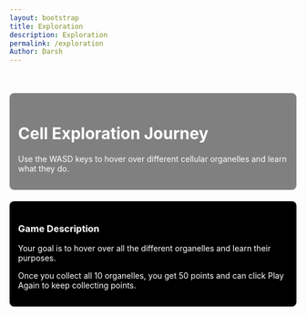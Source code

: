 ```yaml
---
layout: bootstrap
title: Exploration
description: Exploration
permalink: /exploration
Author: Darsh
---
```


<style>
  body {
    background-image: url('{{site.baseurl}}/images/cellexplorationlayout.jpg');
    background-size: cover;
    background-repeat: no-repeat;
    background-position: center;
  }
</style>

<!-- Bootstrap CSS for styling -->
<link href="https://stackpath.bootstrapcdn.com/bootstrap/4.5.2/css/bootstrap.min.css" rel="stylesheet">

<script type="module">
import { pythonURI, fetchOptions } from '{{ site.baseurl }}/assets/js/api/config.js';

function showPopup(message) {
  const popup = document.createElement("div");
  popup.textContent = message;
  Object.assign(popup.style, {
    position: "fixed", top: "50%", left: "50%", transform: "translate(-50%, -50%)",
    backgroundColor: "rgba(0, 0, 0, 0.8)", color: "white", padding: "20px",
    borderRadius: "8px", zIndex: "1000", textAlign: "center", fontSize: "18px"
  });
  document.body.appendChild(popup);
  setTimeout(() => document.body.removeChild(popup), 1000); // Popup lasts 1 second
}

async function updatePoints(points) {
  try {
    const response = await fetch(`${pythonURI}/api/points`, {
      ...fetchOptions,
      method: 'POST',
      headers: { 'Content-Type': 'application/json' },
      body: JSON.stringify({ points })
    });
    const data = await response.json();
    if (response.ok) {
      showPopup("You gained 10 points!");
    }
  } catch (error) {
    console.error('Error updating points:', error);
  }
}

document.addEventListener('DOMContentLoaded', function () {
  // Ensure the game-container and joystick-container exist
  const infoContainer = document.getElementById('info-container');

  if (!infoContainer) {
    console.error('Required containers are missing in the DOM.');
    return;
  }

  // Remove the game container entirely
  const gameContainer = document.getElementById('game-container');
  if (gameContainer) {
    gameContainer.remove();
  }

  // Remove joystick container
  const joystickContainer = document.getElementById('joystick-container');
  if (joystickContainer) {
    joystickContainer.remove();
  }

  // Create the canvas for the game
  const canvas = document.createElement('canvas');
  infoContainer.appendChild(canvas);
  canvas.width = 2000;
  canvas.height = 600;
  const ctx = canvas.getContext('2d');

  const player = { 
    x: 425, // Center horizontally (850 / 2)
    y: 300, // Center vertically (600 / 2)
    size: 15, 
    speed: 2, 
    dx: 0, 
    dy: 0 
  };

  let discovered = new Set();
  let points = 0; // Initialize points
  const organelles = [
    { name: "Nucleus", x: 750, y: 300, r: 25, desc: "The central part of an atom that contains protons and neutrons. Also controls cell activities and contains DNA." },
    { name: "Chloroplast", x: 620, y: 180, r: 25, desc: "A part of a plant cell that helps the plant make its own food using sunlight, water, and carbon dioxide through photosynthesis." },
    { name: "Vacuole", x: 210, y: 465, r: 25, desc: "A vacuole is a storage space inside a cell that holds water, nutrients, or waste. It helps keep the cell clean and supports its shape." },
    { name: "Cell Wall", x: 700, y: 490, r: 25, desc: "The cell wall is a stiff outer layer found in plant cells that gives the cell shape, support, and protection. It is located outside the cell membrane." },
    { name: "Cell Membrane", x: 120, y: 315, r: 25, desc: "A cell membrane is a thin, flexible layer that surrounds a cell and controls what goes in and out, helping protect and support the cell." },
    { name: "Cytoplasm", x: 445, y: 90, r: 25, desc: "The gel-like substance inside a cell where the organelles float. It helps fill the cell and supports the cell’s activities." },
    { name: "Mitochondrion", x: 550, y: 400, r: 25, desc: "The part of a cell that makes energy from food. Oftenly referred to as the powerhouse of the cell." },
    { name: "Ribosome", x: 275, y: 200, r: 25, desc: "The ribosome is a tiny part of a cell that makes proteins, which the cell needs to grow and work properly." },
    { name: "Golgi Apparatus", x: 425, y: 510, r: 25, desc: "The part of the cell that packages and ships proteins and other materials to where they are needed. It works like a post office inside the cell." },
    { name: "Endoplasmic Reticulum", x: 110, y: 115, r: 25, desc: "A cell part that helps make and move proteins and fats. It comes in two types: Rough ER which has ribosomes and helps make proteins and Smooth ER which has no ribosomes and helps make fats/clean the cell." }
  ];

  // Move UI elements into the white square
  const whiteSquareContainer = document.createElement('div');
  Object.assign(whiteSquareContainer.style, {
    position: 'absolute',
    top: 'calc(50% + 350px)', // Same vertical position as the black square
    left: 'calc((100vw - 850px) / 2 - 350px)', // Mirrored horizontally to the left
    transform: 'translateY(-50%)',
    backgroundColor: 'white',
    width: '250px', // Same size as the black square
    height: 'auto', // Adjust height to fit all content
    minHeight: '300px', // Ensure a minimum height
    borderRadius: '6px',
    zIndex: '1001', // Ensure it appears above other elements
    padding: '10px', // Add padding for content
    color: 'black', // Set text color to black
    fontSize: '14px', // Ensure readability
    display: 'flex', // Use flexbox for better alignment
    flexDirection: 'column',
    justifyContent: 'flex-start', // Align content to the top
    alignItems: 'center' // Center content horizontally
  });
  document.body.appendChild(whiteSquareContainer);

  // Add "Statistics" title centered at the top
  const title = document.createElement('h3');
  title.textContent = "Statistics";
  title.style.marginBottom = '20px'; // Add spacing below the title
  title.style.textAlign = 'center'; // Center the title
  title.style.color = 'black'; // Set text color to black
  title.style.fontWeight = 'bold'; // Make the text bold
  whiteSquareContainer.appendChild(title);

  // Append "Organelles Discovered" text and points to the white square
  const progressSpan = document.createElement('span');
  const progressDiv = document.createElement('div');
  progressDiv.classList.add('mb-3');
  progressDiv.innerHTML = "<strong>Organelles Discovered:</strong> ";
  progressDiv.style.color = 'black'; // Set text color to black
  progressDiv.appendChild(progressSpan);
  whiteSquareContainer.appendChild(progressDiv);

  const pointsDiv = document.createElement('div'); // Points display
  pointsDiv.classList.add('mb-3');
  pointsDiv.innerHTML = `<strong>Points:</strong> <span id="points-counter" style="color: black;">0</span>`;
  pointsDiv.style.color = 'black'; // Set text color to black
  whiteSquareContainer.appendChild(pointsDiv);

  // Append organelle name and description to the white square
  const infoBox = document.createElement('div');
  infoBox.style.color = 'black'; // Set text color to black
  infoBox.style.marginTop = '10px'; // Add spacing
  infoBox.style.textAlign = 'center'; // Center the description text
  whiteSquareContainer.appendChild(infoBox);

  // Ensure the white square is visible and brought to the front
  whiteSquareContainer.style.visibility = 'visible';

  const endScreen = document.createElement('div');
  endScreen.id = 'endScreen';
  Object.assign(endScreen.style, {
    display: 'none', position: 'fixed', top: '0', left: '0', width: '100vw', height: '100vh',
    background: 'rgba(0, 0, 0, 0.85)', color: 'white', justifyContent: 'center', alignItems: 'center',
    flexDirection: 'column', zIndex: '9999'
  });
  const endMessage = document.createElement('h1');
  endMessage.id = 'endMessage';
  const playAgainBtn = document.createElement('button');
  playAgainBtn.id = 'playAgainBtn';
  playAgainBtn.textContent = '🔁 Play Again';
  playAgainBtn.style.padding = '10px 20px';
  playAgainBtn.style.fontSize = '18px';
  playAgainBtn.style.background = '#4caf50';
  playAgainBtn.style.color = 'white';
  playAgainBtn.style.border = 'none';
  playAgainBtn.style.borderRadius = '5px';
  playAgainBtn.style.cursor = 'pointer';
  playAgainBtn.onclick = () => location.reload();
  endScreen.appendChild(endMessage);
  endScreen.appendChild(playAgainBtn);
  document.body.appendChild(endScreen);

  // Add resized icon3.png to the middle-right of the canvas
  const iconContainer = document.createElement('div');
  Object.assign(iconContainer.style, {
    position: 'absolute',
    top: 'calc(50% + 350px)', // Move 200px down
    right: 'calc((100vw - 850px) / 2 - 350px)', // Move 400px to the right
    transform: 'translateY(-50%)',
    backgroundColor: 'black',
    padding: '10px', // 5x original padding
    borderRadius: '6px',
    zIndex: '1000'
  });
  const iconImage = document.createElement('img');
  iconImage.src = '{{ site.baseurl }}/images/icon3.png';
  iconImage.alt = 'Icon';
  iconImage.style.width = '250px'; // 5x original width
  iconImage.style.height = '250px'; // 5x original height
  iconContainer.appendChild(iconImage);
  document.body.appendChild(iconContainer);

  // Add a white square mirrored to the left middle side
  const whiteSquareContainerLeft = document.createElement('div');
  Object.assign(whiteSquareContainerLeft.style, {
    position: 'absolute',
    top: 'calc(50% + 340px)', // Same vertical position as the black square
    left: 'calc((100vw - 850px) / 2 - 400px)', // Mirrored horizontally to the left
    transform: 'translateY(-50%)',
    backgroundColor: 'white',
    width: '350px', // Same size as the black square
    height: '450px', // Same size as the black square
    borderRadius: '6px',
    zIndex: '1000'
  });
  document.body.appendChild(whiteSquareContainerLeft);

  // Functions for the game
  function drawPlayer() {
    ctx.fillStyle = "#ff0000"; // Red color for the player
    ctx.beginPath();
    ctx.arc(player.x, player.y, player.size, 0, Math.PI * 2);
    ctx.fill();
  }

  function drawOrganelles() {
    organelles.forEach(o => {
      ctx.beginPath();
      ctx.arc(o.x, o.y, o.r, 0, Math.PI * 2);
      ctx.fillStyle = discovered.has(o.name) ? '#ffe600' : '#0000ff'; // Yellow if discovered, blue otherwise
      ctx.fill();
      ctx.stroke();

      // Center the text above the circle
      ctx.fillStyle = '#000';
      ctx.textAlign = 'center'; // Center the text horizontally
      ctx.textBaseline = 'bottom'; // Align text just above the circle
      ctx.fillText(o.name, o.x, o.y - o.r - 5); // Position text above the circle
    });
  }

  function detectCollisions() {
    organelles.forEach(o => {
      const dist = Math.hypot(player.x - o.x, player.y - o.y);
      if (dist < player.size + o.r && !discovered.has(o.name)) {
        discovered.add(o.name);
        points += 10; // Add 10 points for each interaction
        document.getElementById('points-counter').textContent = points; // Update points display
        progressSpan.textContent = discovered.size;
        infoBox.style.display = 'block';
        infoBox.innerHTML = `<strong>${o.name}</strong><br>${o.desc}`;
        updatePoints(10); // Call the API to update points

        if (discovered.size === organelles.length) {
          endMessage.textContent = "🎉 You learned about all the organelles!";
          endScreen.style.display = 'flex';
        }
      }
    });
  }

  function updatePlayer() {
    player.x += player.dx;
    player.y += player.dy;

    // Restrict movement within the boundaries of 0,0,750,750
    player.x = Math.max(0 + player.size, Math.min(850 - player.size, player.x)); // Restrict x between 0 and 750
    player.y = Math.max(0 + player.size, Math.min(600 - player.size, player.y)); // Restrict y between 0 and 750
  }

  function gameLoop() {
    // Clear the entire canvas
    ctx.clearRect(0, 0, canvas.width, canvas.height);

    // Set the playable area's background to forest green
    ctx.fillStyle = '#228B22'; // Forest green
    ctx.fillRect(0, 0, 850, 600); // Fill the area between x: 75-1375 and y: 50-1000

    drawOrganelles();
    drawPlayer();
    detectCollisions();
    updatePlayer();
    requestAnimationFrame(gameLoop);
  }

  function resetPlayer() {
    player.x = 100;
    player.y = 100;
    player.dx = 0;
    player.dy = 0;
  }

  // Ensure WASD controls are the only input method
  document.addEventListener('keydown', (event) => {
    switch (event.key) {
      case 'w':
        player.dy = -player.speed;
        break;
      case 'a':
        player.dx = -player.speed;
        break;
      case 's':
        player.dy = player.speed;
        break;
      case 'd':
        player.dx = player.speed;
        break;
    }
  });

  document.addEventListener('keyup', (event) => {
    switch (event.key) {
      case 'w':
      case 's':
        player.dy = 0;
        break;
      case 'a':
      case 'd':
        player.dx = 0;
        break;
    }
  });

  // Start the game loop
  gameLoop();
});
</script>

<!-- Bootstrap JS and NippleJS for the joystick -->
<script src="https://cdnjs.cloudflare.com/ajax/libs/nipplejs/0.9.0/nipplejs.min.js"></script>
<script src="https://code.jquery.com/jquery-3.5.1.slim.min.js"></script>
<script src="https://cdn.jsdelivr.net/npm/@popperjs/core@2.5.2/dist/umd/popper.min.js"></script>
<script src="https://stackpath.bootstrapcdn.com/bootstrap/4.5.2/js/bootstrap.min.js"></script>

<!-- Container for game and UI -->
<div class="container">
  <div class="row">
    <div class="col-md-12 text-center">
      <div style="background-color: gray; color: white; padding: 15px; border-radius: 8px; margin-top: 50px;">
        <h1>   Cell Exploration Journey</h1>
        <p>Use the WASD keys to hover over different cellular organelles and learn what they do.</p>
      </div>
    </div>
  </div>
  <div class="row">
    <div class="col-md-12 text-center" style="margin-top: 20px;">
      <div style="background-color: black; color: white; padding: 15px; border-radius: 8px;">
        <h3>Game Description</h3>
        <p>Your goal is to hover over all the different organelles and learn their purposes.</p>
        <p>Once you collect all 10 organelles, you get 50 points and can click Play Again to keep collecting points.</p>
      </div>
    </div>
  </div>
  <div class="row">
    <div class="col-md-4" id="info-container" style="margin-left: 20px;">
      <!-- Progress and organelle info will be shown here -->
    </div>
  </div>
</div>
